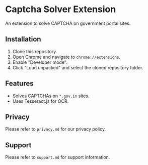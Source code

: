 # Captcha Solver Extension

An extension to solve CAPTCHA on government portal sites.

## Installation

1. Clone this repository.
2. Open Chrome and navigate to `chrome://extensions`.
3. Enable "Developer mode".
4. Click "Load unpacked" and select the cloned repository folder.

## Features

* Solves CAPTCHAs on `*.gov.in` sites.
* Uses Tesseract.js for OCR.

## Privacy

Please refer to `privacy.md` for our privacy policy.

## Support

Please refer to `support.md` for support information.
